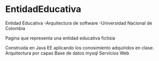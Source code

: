 # EntidadEducativa
Entidad Educativa -Arquitectura de software -Universidad Nacional de Colombia

Pagina que representa una entidad educativa fictisia 

Construida en Java EE aplicando los conosimiento adquiridos en clase.
Arquitectura por capas 
Base de datos mysql
Servicios Web
